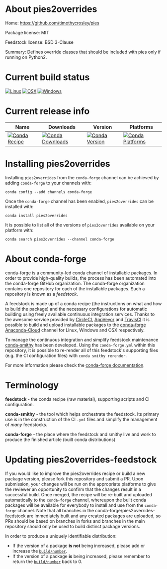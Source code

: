 About pies2overrides
====================

Home: https://github.com/timothycrosley/pies

Package license: MIT

Feedstock license: BSD 3-Clause

Summary: Defines override classes that should be included with pies only if running on Python2.



Current build status
====================

[![Linux](https://img.shields.io/circleci/project/github/conda-forge/pies2overrides-feedstock/master.svg?label=Linux)](https://circleci.com/gh/conda-forge/pies2overrides-feedstock)
[![OSX](https://img.shields.io/travis/conda-forge/pies2overrides-feedstock/master.svg?label=macOS)](https://travis-ci.org/conda-forge/pies2overrides-feedstock)
[![Windows](https://img.shields.io/appveyor/ci/conda-forge/pies2overrides-feedstock/master.svg?label=Windows)](https://ci.appveyor.com/project/conda-forge/pies2overrides-feedstock/branch/master)

Current release info
====================

| Name | Downloads | Version | Platforms |
| --- | --- | --- | --- |
| [![Conda Recipe](https://img.shields.io/badge/recipe-pies2overrides-green.svg)](https://anaconda.org/conda-forge/pies2overrides) | [![Conda Downloads](https://img.shields.io/conda/dn/conda-forge/pies2overrides.svg)](https://anaconda.org/conda-forge/pies2overrides) | [![Conda Version](https://img.shields.io/conda/vn/conda-forge/pies2overrides.svg)](https://anaconda.org/conda-forge/pies2overrides) | [![Conda Platforms](https://img.shields.io/conda/pn/conda-forge/pies2overrides.svg)](https://anaconda.org/conda-forge/pies2overrides) |

Installing pies2overrides
=========================

Installing `pies2overrides` from the `conda-forge` channel can be achieved by adding `conda-forge` to your channels with:

```
conda config --add channels conda-forge
```

Once the `conda-forge` channel has been enabled, `pies2overrides` can be installed with:

```
conda install pies2overrides
```

It is possible to list all of the versions of `pies2overrides` available on your platform with:

```
conda search pies2overrides --channel conda-forge
```


About conda-forge
=================

conda-forge is a community-led conda channel of installable packages.
In order to provide high-quality builds, the process has been automated into the
conda-forge GitHub organization. The conda-forge organization contains one repository
for each of the installable packages. Such a repository is known as a *feedstock*.

A feedstock is made up of a conda recipe (the instructions on what and how to build
the package) and the necessary configurations for automatic building using freely
available continuous integration services. Thanks to the awesome service provided by
[CircleCI](https://circleci.com/), [AppVeyor](https://www.appveyor.com/)
and [TravisCI](https://travis-ci.org/) it is possible to build and upload installable
packages to the [conda-forge](https://anaconda.org/conda-forge)
[Anaconda-Cloud](https://anaconda.org/) channel for Linux, Windows and OSX respectively.

To manage the continuous integration and simplify feedstock maintenance
[conda-smithy](https://github.com/conda-forge/conda-smithy) has been developed.
Using the ``conda-forge.yml`` within this repository, it is possible to re-render all of
this feedstock's supporting files (e.g. the CI configuration files) with ``conda smithy rerender``.

For more information please check the [conda-forge documentation](https://conda-forge.org/docs/).

Terminology
===========

**feedstock** - the conda recipe (raw material), supporting scripts and CI configuration.

**conda-smithy** - the tool which helps orchestrate the feedstock.
                   Its primary use is in the construction of the CI ``.yml`` files
                   and simplify the management of *many* feedstocks.

**conda-forge** - the place where the feedstock and smithy live and work to
                  produce the finished article (built conda distributions)


Updating pies2overrides-feedstock
=================================

If you would like to improve the pies2overrides recipe or build a new
package version, please fork this repository and submit a PR. Upon submission,
your changes will be run on the appropriate platforms to give the reviewer an
opportunity to confirm that the changes result in a successful build. Once
merged, the recipe will be re-built and uploaded automatically to the
`conda-forge` channel, whereupon the built conda packages will be available for
everybody to install and use from the `conda-forge` channel.
Note that all branches in the conda-forge/pies2overrides-feedstock are
immediately built and any created packages are uploaded, so PRs should be based
on branches in forks and branches in the main repository should only be used to
build distinct package versions.

In order to produce a uniquely identifiable distribution:
 * If the version of a package **is not** being increased, please add or increase
   the [``build/number``](https://conda.io/docs/user-guide/tasks/build-packages/define-metadata.html#build-number-and-string).
 * If the version of a package **is** being increased, please remember to return
   the [``build/number``](https://conda.io/docs/user-guide/tasks/build-packages/define-metadata.html#build-number-and-string)
   back to 0.
